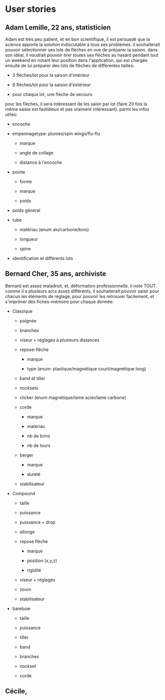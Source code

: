 # User stories

## Adam Lemille, 22 ans, statisticien

Adam est très peu patient, et en bon scientifique, il est persuadé que la science apporte la solution indiscutable à tous ses problèmes. il souhaiterait pouvoir sélectionner ses lots de flèches en vue de préparer la saison. 
dans son idéal, il voudrait pouvoir tirer toutes ses flèches au hasard pendant tout un weekend en notant leur position dans l'application, qui est chargée ensuite de lui préparer des lots de flèches de différentes tailles:

* 3 flèches/lot pour la saison d'intérieur

* 6 flèches/lot pour la saison d'extérieur

* pour chaque lot, une flèche de secours

pour les flèches, il sera intéressant de les saisir par lot (faire 20 fois la même saisie est fastidieux et pas vraiment intéressant). parmi les infos utiles:

- encoche

- empennagetype: plumes/spin wings/flu-flu
  
  * marque
  
  * angle de collage
  
  * distance à l'encoche

- pointe
  
  - forme
  
  - marque
  
  - poids

- poids général

- tube
  
  - matériau (enum alu/carbone/bois)
  
  - longueur
  
  - spine

- identification et différents lots

## Bernard Cher, 35 ans, archiviste

Bernard est assez maladroit, et, déformation professionnelle, il note TOUT. comme il a plusieurs arcs assez différents, il souhaiterait pouvoir saisir pour chacun les éléments de réglage, pour pouvoir les retrouver facilement, et s'imprimer des fiches-mémoire pour chaque donnée:

* Classique
  
  * poignée
  
  * branches
  
  * viseur + réglages à plusieurs distances
  
  * repose-flèche
    
    * marque
    
    * type (enum: plastique/magnétique court/magnétique long)
  
  * band et tiller
  
  * nocksets
  
  * clicker (enum magnétique/lame acier/lame carbone)
  
  * corde
    
    * marque
    
    * matériau
    
    * nb de brins
    
    * nb de tours
  
  * berger
    
    * marque
    
    * dureté
  
  * stabilisateur

* Compound
  
  * taille
  
  * puissance
  
  * puissance + drop
  
  * allonge
  
  * repose flèche 
    
    * marque
    
    * position (x,y,z)
    
    * rigidité
  
  * viseur + réglages
  
  * zoom
  
  * stabilisateur

* barebow
  
  * taille
  
  * puissance
  
  * tiller
  
  * band
  
  * branches
  
  * nockset
  
  * corde

## Cécile,
























